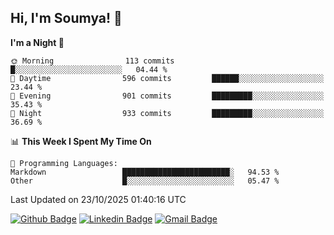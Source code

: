 ## Hi, I'm Soumya! 👋

<!--START_SECTION:waka-->
**I'm a Night 🦉** 

```text
🌞 Morning                113 commits         █░░░░░░░░░░░░░░░░░░░░░░░░   04.44 % 
🌆 Daytime                596 commits         ██████░░░░░░░░░░░░░░░░░░░   23.44 % 
🌃 Evening                901 commits         █████████░░░░░░░░░░░░░░░░   35.43 % 
🌙 Night                  933 commits         █████████░░░░░░░░░░░░░░░░   36.69 % 
```


📊 **This Week I Spent My Time On** 

```text
💬 Programming Languages: 
Markdown                 ████████████████████████░   94.53 % 
Other                    █░░░░░░░░░░░░░░░░░░░░░░░░   05.47 % 
```


 Last Updated on 23/10/2025 01:40:16 UTC
<!--END_SECTION:waka-->

[![Github Badge](https://img.shields.io/badge/-rubyruins-grey?style=for-the-badge&logo=github&logoColor=white&link=https://github.com/rubyruins/)](https://www.github.com/rubyruins/) 
[![Linkedin Badge](https://img.shields.io/badge/-Soumya%20Parekh-0072b1?style=for-the-badge&logo=Linkedin&logoColor=white&link=https://www.linkedin.com/in/Soumya-Parekh/)](https://www.linkedin.com/in/Soumya-Parekh/) 
[![Gmail Badge](https://img.shields.io/badge/-soumyaparekh.me@gmail.com-c14438?style=for-the-badge&logo=Gmail&logoColor=white&link=mailto:soumyaparekh.me@gmail.com)](mailto:soumyaparekh.me@gmail.com) 
